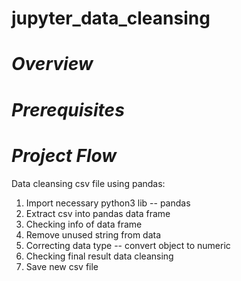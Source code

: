 # jupyter_data_cleansing
# *Overview*
# *Prerequisites*
# *Project Flow*
Data cleansing csv file using pandas:
1. Import necessary python3 lib -- pandas
2. Extract csv into pandas data frame
3. Checking info of data frame
4. Remove unused string from data
5. Correcting data type -- convert object to numeric
6. Checking final result data cleansing
7. Save new csv file
